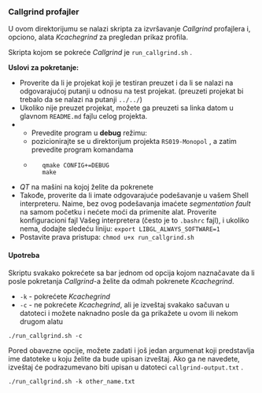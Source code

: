 ### Callgrind profajler

U ovom direktorijumu se nalazi skripta za izvršavanje *Callgrind* profajlera i, opciono, alata *Kcachegrind* za pregledan prikaz profila.

Skripta kojom se pokreće *Callgrind* je `run_callgrind.sh` . 

**Uslovi za pokretanje:** 

* Proverite da li je projekat koji je testiran preuzet i da li se nalazi na odgovarajućoj putanji u odnosu na test projekat. (preuzeti projekat bi trebalo da se nalazi na putanji ``../../``)
* Ukoliko nije preuzet projekat, možete ga preuzeti sa linka datom u glavnom `README.md` fajlu celog projekta.
* * Prevedite program u **debug** režimu:
   - pozicionirajte se u direktorijum projekta `RS019-Monopol` , a zatim prevedite program komandama
   -  ```
         qmake CONFIG+=DEBUG
         make
      ```
* *QT* na mašini na kojoj želite da pokrenete
* Takođe, proverite da li imate odgovarajuće podešavanje u vašem Shell interpreteru. Naime, bez ovog podešavanja imaćete *segmentation fault* na samom početku i nećete moći da primenite alat. Proverite konfiguracioni fajl Vašeg interpretera (često je to `.bashrc` fajl), i ukoliko nema, dodajte sledeću liniju: `export LIBGL_ALWAYS_SOFTWARE=1`
* Postavite prava pristupa: `chmod u+x run_callgrind.sh`

#### Upotreba

Skriptu svakako pokrećete sa bar jednom od opcija kojom naznačavate da li posle pokretanja *Callgrind*-a želite da odmah pokrenete *Kcachegrind*.
 
* `-k` - pokrećete *Kcachegrind*
* `-c` - ne pokrećete *Kcachegrind*, ali je izveštaj svakako sačuvan u datoteci i možete naknadno posle da ga prikažete u ovom ili nekom drugom alatu

```
./run_callgrind.sh -c
```

Pored obavezne opcije, možete zadati i još jedan argumenat koji predstavlja ime datoteke u koju želite da bude upisan izveštaj.
Ako ga ne navedete, izveštaj će podrazumevano biti upisan u datoteci `callgrind-output.txt` .

```
./run_callgrind.sh -k other_name.txt
```

